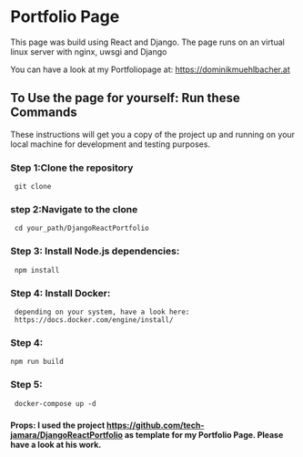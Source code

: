 # Portfolio Page

This page was build using React and Django.
The page runs on an virtual linux server with nginx, uwsgi and Django


You can have a look at my Portfoliopage at:
https://dominikmuehlbacher.at


## To Use the page for yourself: Run these Commands

 These instructions will get you a copy of the project up and running on your local machine for development and testing purposes.
### Step 1:Clone the repository
     git clone 
### step 2:Navigate to the clone 
     cd your_path/DjangoReactPortfolio
### Step 3: Install Node.js dependencies:
     npm install 
### Step 4: Install Docker:
     depending on your system, have a look here:
     https://docs.docker.com/engine/install/
### Step 4:
    npm run build
### Step 5:
     docker-compose up -d


###
###


####  Props: I used the project https://github.com/tech-jamara/DjangoReactPortfolio as template for my Portfolio Page. Please have a look at his work. 